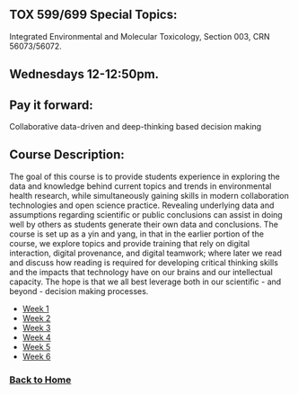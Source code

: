 ## TOX 599/699 Special Topics: 
Integrated Environmental and Molecular Toxicology, Section 003, CRN 56073/56072. 

## Wednesdays 12-12:50pm.

## Pay it forward: 
Collaborative data-driven and deep-thinking based decision making

## Course Description:

The goal of this course is to provide students experience in exploring the data and knowledge behind current topics and trends in environmental health research, while simultaneously gaining skills in modern collaboration technologies and open science practice. Revealing underlying data and assumptions regarding scientific or public conclusions can assist in doing well by others as students generate their own data and conclusions. The course is set up as a yin and yang, in that in the earlier portion of the course, we explore topics and provide training that rely on digital interaction, digital provenance, and digital teamwork; where later we read and discuss how reading is required for developing critical thinking skills and the impacts that technology have on our brains and our intellectual capacity. The hope is that we all best leverage both in our scientific - and beyond - decision making processes.

- [Week 1](lessons/W1)
- [Week 2](lessons/W2)
- [Week 3](lessons/W3)
- [Week 4](lessons/W4)
- [Week 5](lessons/W5)
- [Week 6](lessons/W6)

### [Back to Home](../index)
